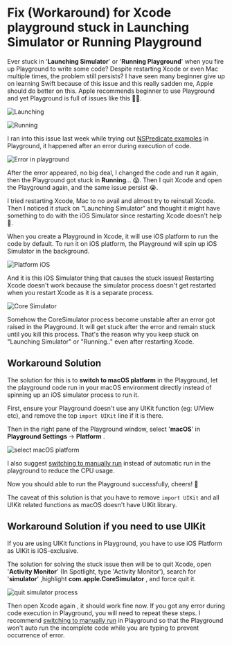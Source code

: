 # Fix (Workaround) for Xcode playground stuck in Launching Simulator or Running Playground



Ever stuck in '**Launching Simulator**' or '**Running Playground**' when you fire up Playground to write some code? Despite restarting Xcode or even Mac multiple times, the problem still persists? I have seen many beginner give up on learning Swift because of this issue and this really sadden me, Apple should do better on this. Apple recommends beginner to use Playground and yet Playground is full of issues like this 🤦‍♂️.

![Launching](https://iosimage.s3.amazonaws.com/2018/26-fix-playground/launching.png)

![Running](https://iosimage.s3.amazonaws.com/2018/26-fix-playground/running.png)



I ran into this issue last week while trying out [NSPredicate examples](https://nspredicate.xyz) in Playground, it happened after an error during execution of code. 

![Error in playground](https://iosimage.s3.amazonaws.com/2018/26-fix-playground/error.png)



After the error appeared, no big deal, I changed the code and run it again, then the Playground got stuck in **Running**... 😱. Then I quit Xcode and open the Playground again, and the same issue persist 😭.



I tried restarting Xcode, Mac to no avail and almost try to reinstall Xcode. Then I noticed it stuck on "Launching Simulator" and thought it might have something to do with the iOS Simulator since restarting Xcode doesn't help 🤔.



When you create a Playground in Xcode, it will use iOS platform to run the code by default. To run it on iOS platform, the Playground will spin up iOS Simulator in the background.

![Platform iOS](https://iosimage.s3.amazonaws.com/2018/26-fix-playground/platformiOS.png)



And it is this iOS Simulator thing that causes the stuck issues! Restarting Xcode doesn't work because the simulator process doesn't get restarted when you restart Xcode as it is a separate process.


![Core Simulator](https://iosimage.s3.amazonaws.com/2018/26-fix-playground/coreSimulator.png)



Somehow the CoreSimulator process become unstable after an error got raised in the Playground. It will get stuck after the error and remain stuck until you kill this process. That's the reason why you keep stuck on "Launching Simulator" or "Running.." even after restarting Xcode.




## Workaround Solution

The solution for this is to **switch to macOS platform** in the Playground, let the playground code run in your macOS environment directly instead of spinning up an iOS simulator process to run it.



First, ensure your Playground doesn't use any UIKit function (eg: UIView etc), and remove the top `import UIKit` line if it is there.
 

Then in the right pane of the Playground window, select '**macOS**' in **Playground Settings** -> **Platform** .

![select macOS platform](https://iosimage.s3.amazonaws.com/2018/26-fix-playground/selectMacOS.png)



I also suggest [switching to manually run](https://fluffy.es/xcode-playground-tips/#manual) instead of automatic run in the playground to reduce the CPU usage.



Now you should able to run the Playground successfully, cheers! 🍻



The caveat of this solution is that you have to remove `import UIKit` and all UIKit related functions as macOS doesn't have UIKit library.



## Workaround Solution if you need to use UIKit

If you are using UIKit functions in Playground, you have to use iOS Platform as UIKit is iOS-exclusive. 



The solution for solving the stuck issue then will be to quit Xcode, open '**Activity Monitor**' (In Spotlight, type 'Activity Monitor'), search for '**simulator**' ,highlight **com.apple.CoreSimulator** , and force quit it.



![quit simulator process](https://iosimage.s3.amazonaws.com/2018/26-fix-playground/quitSimulator.gif)



Then open Xcode again , it should work fine now. If you got any error during code execution in Playground, you will need to repeat these steps. I recommend [switching to manually run](https://fluffy.es/xcode-playground-tips/#manual) in Playground so that the Playground won't auto run the incomplete code while you are typing to prevent occurrence of error.







